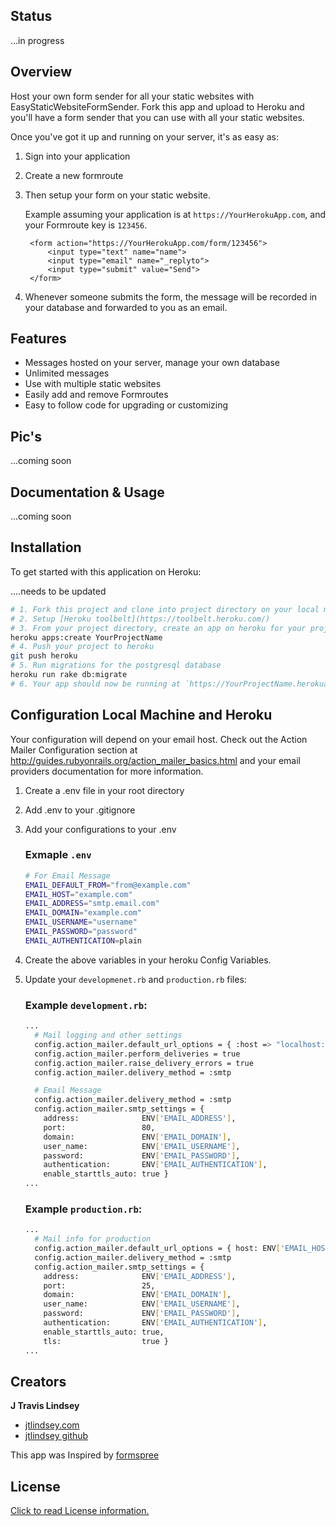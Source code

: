 ## Status

...in progress

## Overview

Host your own form sender for all your static websites with EasyStaticWebsiteFormSender. Fork this app and upload to Heroku and you'll have a form sender that you can use with all your static websites. 

Once you've got it up and running on your server, it's as easy as:

1. Sign into your application
2. Create a new formroute
3. Then setup your form on your static website.  

    Example assuming your application is at `https://YourHerokuApp.com`, and your Formroute key is `123456`.

        <form action="https://YourHerokuApp.com/form/123456">
            <input type="text" name="name">
            <input type="email" name="_replyto">
            <input type="submit" value="Send">
        </form>

4. Whenever someone submits the form, the message will be recorded in your database and forwarded to you as an email.

## Features

* Messages hosted on your server, manage your own database
* Unlimited messages
* Use with multiple static websites
* Easily add and remove Formroutes
* Easy to follow code for upgrading or customizing

## Pic's

...coming soon

## Documentation & Usage

...coming soon

## Installation

To get started with this application on Heroku:

....needs to be updated

```bash
# 1. Fork this project and clone into project directory on your local machine
# 2. Setup [Heroku toolbelt](https://toolbelt.heroku.com/)
# 3. From your project directory, create an app on heroku for your project
heroku apps:create YourProjectName
# 4. Push your project to heroku
git push heroku
# 5. Run migrations for the postgresql database
heroku run rake db:migrate
# 6. Your app should now be running at `https://YourProjectName.herokuapp.com/`
```

## Configuration Local Machine and Heroku

Your configuration will depend on your email host. Check out the Action Mailer Configuration section at http://guides.rubyonrails.org/action_mailer_basics.html and your email providers documentation for more information.

1. Create a .env file in your root directory
2. Add .env to your .gitignore
3. Add your configurations to your .env

    ### Exmaple `.env`

    ```bash
    # For Email Message
    EMAIL_DEFAULT_FROM="from@example.com"
    EMAIL_HOST="example.com"
    EMAIL_ADDRESS="smtp.email.com"
    EMAIL_DOMAIN="example.com"
    EMAIL_USERNAME="username"
    EMAIL_PASSWORD="password"
    EMAIL_AUTHENTICATION=plain
    ```

4. Create the above variables in your heroku Config Variables.

5. Update your `developmenet.rb` and `production.rb` files:

    ### Example `development.rb`:

    ```bash
    ...
      # Mail logging and other settings
      config.action_mailer.default_url_options = { :host => "localhost:3000" }
      config.action_mailer.perform_deliveries = true
      config.action_mailer.raise_delivery_errors = true
      config.action_mailer.delivery_method = :smtp

      # Email Message
      config.action_mailer.delivery_method = :smtp
      config.action_mailer.smtp_settings = {
        address:              ENV['EMAIL_ADDRESS'],
        port:                 80,
        domain:               ENV['EMAIL_DOMAIN'],
        user_name:            ENV['EMAIL_USERNAME'],
        password:             ENV['EMAIL_PASSWORD'],
        authentication:       ENV['EMAIL_AUTHENTICATION'],
        enable_starttls_auto: true }
    ...
    ```


    ### Example `production.rb`:

    ```bash
    ...
      # Mail info for production
      config.action_mailer.default_url_options = { host: ENV['EMAIL_HOST'] }
      config.action_mailer.delivery_method = :smtp
      config.action_mailer.smtp_settings = {
        address:              ENV['EMAIL_ADDRESS'],
        port:                 25,
        domain:               ENV['EMAIL_DOMAIN'],
        user_name:            ENV['EMAIL_USERNAME'],
        password:             ENV['EMAIL_PASSWORD'],
        authentication:       ENV['EMAIL_AUTHENTICATION'],
        enable_starttls_auto: true,
        tls:                  true }
    ...
    ```

## Creators

**J Travis Lindsey**

* <a href="http://jtlindsey.com/" target="_blank">jtlindsey.com</a>
* <a href="https://github.com/jtlindsey" target="_blank">jtlindsey github</a>

This app was Inspired by <a href="https://github.com/formspree/formspree" target="_blank">formspree</a>

## License

[Click to read License information.](https://github.com/jtlindsey/EasyStaticWebsiteFormSender/blob/master/LICENSE "License")
